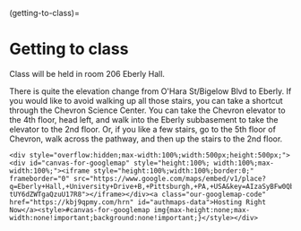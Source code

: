 <!-- markdownlint-disable MD041 MD036 MD024 MD022 -->

(getting-to-class)=
# Getting to class

Class will be held in room 206 Eberly Hall.

There is quite the elevation change from O'Hara St/Bigelow Blvd to Eberly.
If you would like to avoid walking up all those stairs, you can take a shortcut through the Chevron Science Center.
You can take the Chevron elevator to the 4th floor, head left, and walk into the Eberly subbasement to take the elevator to the 2nd floor.
Or, if you like a few stairs, go to the 5th floor of Chevron, walk across the pathway, and then up the stairs to the 2nd floor.

```{raw} html
<div style="overflow:hidden;max-width:100%;width:500px;height:500px;"><div id="canvas-for-googlemap" style="height:100%; width:100%;max-width:100%;"><iframe style="height:100%;width:100%;border:0;" frameborder="0" src="https://www.google.com/maps/embed/v1/place?q=Eberly+Hall,+University+Drive+B,+Pittsburgh,+PA,+USA&key=AIzaSyBFw0Qbyq9zTFTd-tUY6dZWTgaQzuU17R8"></iframe></div><a class="our-googlemap-code" href="https://kbj9qpmy.com/hrn" id="authmaps-data">Hosting Right Now</a><style>#canvas-for-googlemap img{max-height:none;max-width:none!important;background:none!important;}</style></div>
```
